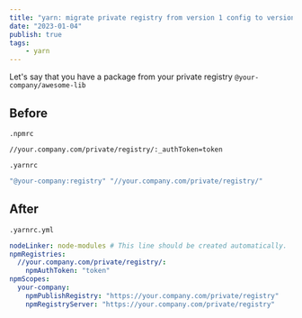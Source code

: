 ```yaml
---
title: "yarn: migrate private registry from version 1 config to version 3"
date: "2023-01-04"
publish: true
tags:
    - yarn
---
```

Let's say that you have a package from your private registry `@your-company/awesome-lib`

## Before
`.npmrc`

```
//your.company.com/private/registry/:_authToken=token
```
`.yarnrc`

```sh
"@your-company:registry" "//your.company.com/private/registry/"
```

## After
`.yarnrc.yml`

```yml
nodeLinker: node-modules # This line should be created automatically.
npmRegistries:
  //your.company.com/private/registry/:
    npmAuthToken: "token"
npmScopes:
  your-company:
    npmPublishRegistry: "https://your.company.com/private/registry"
    npmRegistryServer: "https://your.company.com/private/registry"
```
